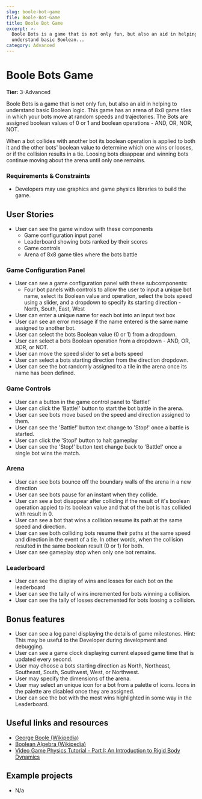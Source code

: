 ```yaml
---
slug: boole-bot-game
file: Boole-Bot-Game
title: Boole Bot Game
excerpt: >-
  Boole Bots is a game that is not only fun, but also an aid in helping to
  understand basic Boolean...
category: Advanced
---
```

# Boole Bots Game

**Tier:** 3-Advanced

Boole Bots is a game that is not only fun, but also an aid in helping to 
understand basic Boolean logic. This game has an arena of 8x8 game tiles in
which your bots move at random speeds and trajectories. The Bots are assigned
boolean values of 0 or 1 and boolean operations - AND, OR, NOR, NOT. 

When a bot collides with another bot its boolean operation is applied to both
it and the other bots' boolean value to determine which one wins or looses, or
if the collision results in a tie. Loosing bots disappear and winning bots 
continue moving about the arena until only one remains.

### Requirements & Constraints

- Developers may use graphics and game physics libraries to build the game.

## User Stories

* User can see the game window with these components
    - Game configuration input panel
    - Leaderboard showing bots ranked by their scores
    - Game controls
    - Arena of 8x8 game tiles where the bots battle

### Game Configuration Panel
* User can see a game configuration panel with these subcomponents:
    - Four bot panels with controls to allow the user to input a unique bot 
    name, select its Boolean value and operation, select the bots speed using a 
    slider, and a dropdown to specify its starting direction - North, South, 
    East, West
* User can enter a unique name for each bot into an input text box
* User can see an error message if the name entered is the same name
assigned to another bot.
* User can select the bots Boolean value (0 or 1) from a dropdown.
* User can select a bots Boolean operation from a dropdown - AND, OR, XOR,
or NOT.
* User can move the speed slider to set a bots speed
* User can select a bots starting direction from the direction dropdown.
* User can see the bot randomly assigned to a tile in the arena once its
name has been defined.

### Game Controls
* User can a button in the game control panel to 'Battle!'
* User can click the 'Battle!' button to start the bot battle in the arena.
* User can see bots move based on the speed and direction assigned to them.
* User can see the 'Battle!' button text change to 'Stop!' once a battle
is started.
* User can click the 'Stop!' button to halt gameplay
* User can see the 'Stop!' button text change back to 'Battle!' once a
single bot wins the match.

### Arena
* User can see bots bounce off the boundary walls of the arena in a new
direction
* User can see bots pause for an instant when they collide.
* User can see a bot disappear after colliding if the result of it's 
boolean operation appied to its boolean value and that of the bot is has 
collided with result in 0.
* User can see a bot that wins a collision resume its path at the same 
speed and direction.
* User can see both colliding bots resume their paths at the same speed
and direction in the event of a tie. In other words, when the collision resulted
in the same boolean result (0 or 1) for both.
* User can see gameplay stop when only one bot remains.

### Leaderboard
* User can see the display of wins and losses for each bot on the
leaderboard
* User can see the tally of wins incremented for bots winning a collision.
* User can see the tally of losses decremented for bots loosing a collision.

## Bonus features

* User can see a log panel displaying the details of game milestones.
Hint: This may be useful to the Developer during development and debugging.
* User can see a game clock displaying current elapsed game time that is
updated every second.
* User may choose a bots starting direction as North, Northeast, Southeast,
South, Southwest, West, or Northwest.
* User may specify the dimensions of the arena.
* User may select an unique icon for a bot from a palette of icons. Icons
in the palette are disabled once they are assigned.
* User can see the bot with the most wins highlighted in some way in the
Leaderboard.

## Useful links and resources

- [George Boole (Wikipedia)](https://en.wikipedia.org/wiki/George_Boole)
- [Boolean Algebra (Wikipedia)](https://en.wikipedia.org/wiki/Boolean_algebra)
- [Video Game Physics Tutorial - Part I: An Introduction to Rigid Body Dynamics](https://www.toptal.com/game/video-game-physics-part-i-an-introduction-to-rigid-body-dynamics)

## Example projects

- N/a

